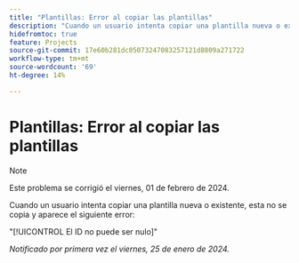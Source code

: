 ```yaml
---
title: "Plantillas: Error al copiar las plantillas"
description: "Cuando un usuario intenta copiar una plantilla nueva o existente, la plantilla no se copia y el usuario ve un error."
hidefromtoc: true
feature: Projects
source-git-commit: 17e60b281dc05073247083257121d8809a271722
workflow-type: tm+mt
source-wordcount: '69'
ht-degree: 14%

---
```



# Plantillas: Error al copiar las plantillas

>[!NOTE]
>
>Este problema se corrigió el viernes, 01 de febrero de 2024.

Cuando un usuario intenta copiar una plantilla nueva o existente, esta no se copia y aparece el siguiente error:

&quot;[!UICONTROL El ID no puede ser nulo]&quot;

_Notificado por primera vez el viernes, 25 de enero de 2024._
